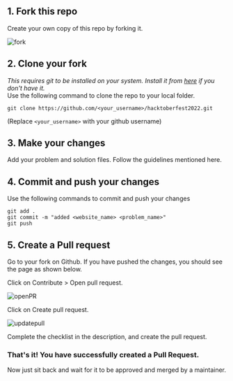 ## 1. Fork this repo

Create your own copy of this repo by forking it. 

![fork](https://user-images.githubusercontent.com/113498367/193234691-96af9588-5e72-4b33-a857-1a505acc58f2.jpg)

## 2. Clone your fork
_This requires git to be installed on your system. Install it from [here](https://git-scm.com/) if you don't have it._  
Use the following command to clone the repo to your local folder.  
```
git clone https://github.com/<your_username>/hacktoberfest2022.git
```
(Replace ```<your_username>``` with your github username)

## 3. Make your changes

Add your problem and solution files. Follow the guidelines mentioned here.

## 4. Commit and push your changes

Use the following commands to commit and push your changes
```
git add .
git commit -m "added <website_name> <problem_name>"
git push
```

## 5. Create a Pull request

Go to your fork on Github. If you have pushed the changes, you should see the page as shown below.       

Click on Contribute > Open pull request.  

![openPR](https://user-images.githubusercontent.com/113498367/193234229-174c0945-826e-4e5e-a47d-84b2511c5956.jpg)

Click on Create pull request.   

![updatepull](https://user-images.githubusercontent.com/113498367/193234169-c9d530fc-6bb1-44fc-a55f-8878b9867337.jpg)

Complete the checklist in the description, and create the pull request.

### That's it! You have successfully created a Pull Request.     
Now just sit back and wait for it to be approved and merged by a maintainer.


